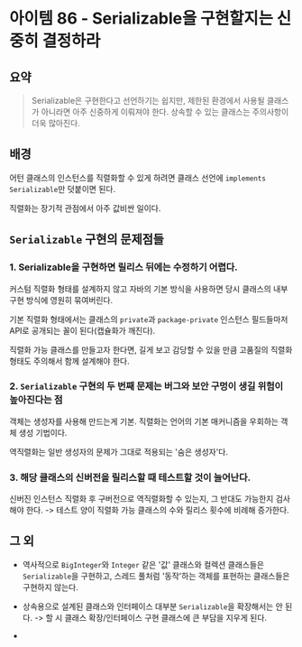 # 아이템 86 - Serializable을 구현할지는 신중히 결정하라

## 요약

> Serializable은 구현한다고 선언하기는 쉽지만, 제한된 환경에서 사용될 클래스가 아니라면 아주 신중하게 이뤄져야 한다. 상속할 수 있는 클래스는 주의사항이 더욱 많아진다.

## 배경

어턴 클래스의 인스턴스를 직렬화할 수 있게 하려면 클래스 선언에 `implements Serializable`만 덧붙이면 된다.

직렬화는 장기적 관점에서 아주 값비싼 일이다.


## `Serializable` 구현의 문제점들

### 1. Serializable을 구현하면 릴리스 뒤에는 수정하기 어렵다.

커스텀 직렬화 형태를 설계하지 않고 자바의 기본 방식을 사용하면 당시 클래스의 내부 구현 방식에 영원히 묶여버린다.

기본 직렬화 형태에서는 클래스의 `private`과 `package-private` 인스턴스 필드들마저 API로 공개되는 꼴이 된다(캡슐화가 깨진다).

직렬화 가능 클래스를 만들고자 한다면, 길게 보고 감당할 수 있을 만큼 고품질의 직렬화 형태도 주의해서 함께 설계해야 한다.


### 2. `Serializable` 구현의 두 번째 문제는 버그와 보안 구멍이 생길 위험이 높아진다는 점

객체는 생성자를 사용해 만드는게 기본. 직렬화는 언어의 기본 매커니즘을 우회하는 객체 생성 기법이다.

역직렬화는 일반 생성자의 문제가 그대로 적용되는 '숨은 생성자'다.


### 3. 해당 클래스의 신버전을 릴리스할 때 테스트할 것이 늘어난다.

신버진 인스턴스 직렬화 후 구버전으로 역직렬화할 수 있는지, 그 반대도 가능한지 검사해야 한다. -> 테스트 양이 직렬화 가능 클래스의 수와 릴리스 횟수에 비례해 증가한다.


## 그 외

- 역사적으로 `BigInteger`와 `Integer` 같은 '값' 클래스와 컬렉션 클래스들은 `Serializable`을 구현하고, 스레드 풀처럼 '동작'하는 객체를 표현하는 클래스들은 구현하지 않는다.
- 상속용으로 설계된 클래스와 인터페이스 대부분 `Serializable`을 확장해서는 안 된다. -> 할 시 클래스 확장/인터페이스 구현 클래스에 큰 부담을 지우게 된다.

- 







